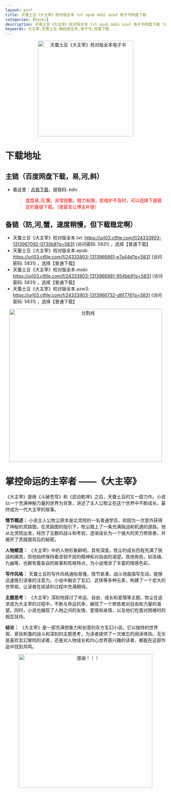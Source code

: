 ```yaml
---
layout: post
title: 天蚕土豆《大主宰》校对版全本 txt epub mobi azw3 电子书网盘下载
categories: [books]
description: 天蚕土豆《大主宰》校对版全本 txt epub mobi azw3 电子书网盘下载：https://qweree.cn/index.php/435/
keywords: 大主宰,天蚕土豆,精校版全本,电子书,网盘下载
---
```


<div align="center"><img src="http://qweree.cn/wp-content/uploads/2024/06/s27062114.jpg" alt="天蚕土豆《大主宰》校对版全本电子书" width="300px" height="auto"></div>

# 下载地址

## 主链（百度网盘下载，易,河,斜）

- 看这里：[点我下载](https://pan.baidu.com/s/1qZRtufNxueSwGGkzsLIB5A?pwd=kdiv)，提取码: kdiv

  > <p style="color:red" >度盘易,河,蟹，非常抱歉。精力有限，若维护不及时，可以选择下面稳定的备链下载。（或留言让博主补链）</p>

## 备链（防,河,蟹，速度稍慢，但下载稳定啊）

- 天蚕土豆《大主宰》校对版全本.txt: <https://url03.ctfile.com/f/24333903-1313967092-0730b8?p=5831> (访问密码: 5831) ，选择【普通下载】
- 天蚕土豆《大主宰》校对版全本.epub: <https://url03.ctfile.com/f/24333903-1313966861-e7a44d?p=5831> (访问密码: 5831) ，选择【普通下载】
- 天蚕土豆《大主宰》校对版全本.mobi: <https://url03.ctfile.com/f/24333903-1313966981-954bb9?p=5831> (访问密码: 5831) ，选择【普通下载】
- 天蚕土豆《大主宰》校对版全本.azw3: <https://url03.ctfile.com/f/24333903-1313966732-d6f776?p=5831> (访问密码: 5831) ，选择【普通下载】

<div align="center"><img src="https://pic.imgdb.cn/item/6612476468eb935713c85291.gif" alt="分割线" width="480px" height="auto"/></div>

# 掌控命运的主宰者 ——《大主宰》

《大主宰》是继《斗破苍穹》和《武动乾坤》之后，天蚕土豆的又一部力作。小说以一个充满神秘力量的世界为背景，讲述了主人公牧尘在这个世界中不断成长，最终成为一代大主宰的故事。

**情节概述：**
小说主人公牧尘原本是北灵院的一名普通学员，却因为一次意外获得了神秘的灵路图。在灵路图的指引下，牧尘踏上了一条充满挑战和机遇的道路。他从北灵院出发，经历了无数的战斗和考验，逐渐成长为一个强大的灵力修炼者，并揭开了灵路图背后的秘密。

**人物塑造：**
《大主宰》中的人物形象鲜明，具有深度。牧尘的成长历程充满了挑战和痛苦，但他始终保持着坚韧不拔的精神和对自由的渴望。其他角色，如洛璃、九幽等，也都有着各自的故事和性格特点，为小说增添了丰富的情感色彩。

**写作风格：**
天蚕土豆的写作风格通俗易懂，情节紧凑，战斗场面描写生动，能够迅速吸引读者的注意力。小说中融合了玄幻、武侠等多种元素，构建了一个宏大的世界观，让读者在阅读的过程中充满期待。

**主题思考：**
《大主宰》深刻地探讨了命运、自由、成长和爱情等主题。牧尘在追求成为大主宰的过程中，不断与命运抗争，展现了一个修炼者对自由和力量的渴望。同时，小说也展现了人物之间的友情、爱情和亲情，以及他们在面对困难时的相互扶持。

**结论：**
《大主宰》是一部充满想象力和创意的东方玄幻小说。它以独特的世界观、紧张刺激的战斗和深刻的主题思考，为读者提供了一次难忘的阅读体验。无论是喜欢玄幻冒险的读者，还是对人物成长和内心世界感兴趣的读者，都能在这部作品中找到共鸣。

<div align="center"><img src="https://pic.imgdb.cn/item/661246bf68eb935713c7f81c.gif" alt="感谢！！！" width="420px" height="auto"/></div>
